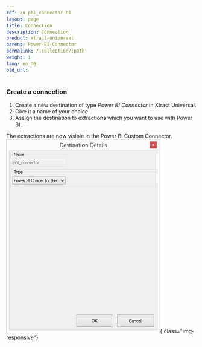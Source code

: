 ```yaml
---
ref: xu-pbi_connector-01
layout: page
title: Connection
description: Connection
product: xtract-universal
parent: Power-BI-Connector
permalink: /:collection/:path
weight: 1
lang: en_GB
old_url:
---
```

### Create a connection
1. Create a new destination of type *Power BI Connector* in Xtract Universal. 
2. Give it a name of your choice. 
3. Assign the destination to extractions which you want to use with Power BI.

The extractions are now visible in the Power BI Custom Connector.
![Power BI Connector (beta) destination](/img/content/XU_pbi_connector_connection.jpg){:class="img-responsive"}